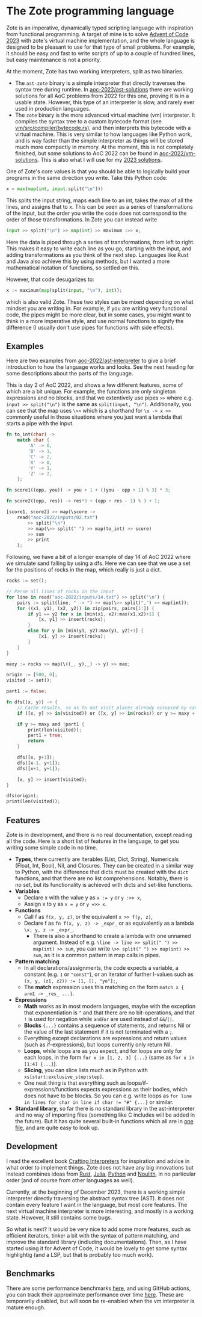 # The Zote programming language

Zote is an imperative, dynamically typed scripting language with inspiration from functional programming. A target of mine is to solve [Advent of Code 2023](https://adventofcode.com/) with zote's virtual machine implementation, and the whole language is designed to be pleasant to use for that type of small problems. For example, it should be easy and fast to write scripts of up to a couple of hundred lines, but easy maintenance is not a priority.

At the moment, Zote has two working interpreters, split as two binaries.
- The `ast-zote` binary is a simple interpreter that directly traverses the syntax tree during runtime. In [aoc-2022/ast-solutions](./aoc-2022/ast-solutions) there are working solutions for all AoC problems from 2022 for this one, proving it is in a usable state. However, this type of an interpreter is slow, and rarely ever used in production languages.
- The `zote` binary is the more advanced virtual machine (vm) interpreter. It compiles the syntax tree to a custom bytecode format (see [vm/src/compiler/bytecode.rs](vm/src/compiler/bytecode.rs)), and then interprets this bytecode with a virtual machine. This is very similar to how languages like Python work, and is way faster than the simple interpreter as things will be stored much more compactly in memory. At the moment, this is not completely finished, but some solutions to AoC 2022 can be found in [aoc-2022/vm-solutions](./aoc-2022/vm-solutions). This is also what I will use for my [2023 solutions](https://github.com/KvGeijer/advent-of-zote-2023).

One of Zote's core values is that you should be able to logically build your programs in the same direction you write. Take this Python code:
``` python
x = max(map(int, input.split("\n")))
```
This splits the input string, maps each line to an int, takes the max of all the lines, and assigns that to x. This can be seen as a series of transformations of the input, but the order you write the code does not correspond to the order of those transformations. In Zote you can instead write

``` python
input >> split("\n") >> map(int) >> maximum :>> x;
```

Here the data is piped through a series of transformations, from left to right. This makes it easy to write each line as you go, starting with the input, and adding transformations as you think of the next step. Languages like Rust and Java also achieve this by using methods, but I wanted a more mathematical notation of functions, so settled on this.

However, that code desugarizes to:
```python
x := maximum(map(split(input, "\n"), int));
```
which is also valid Zote. These two styles can be mixed depending on what mindset you are writing in. For example, if you are writing very functional code, the pipes might be more clear, but in some cases, you might want to think in a more imperative style, and use normal functions to signify the difference (I usually don't use pipes for functions with side effects).

## Examples

Here are two examples from [aoc-2022/ast-interpreter](./aoc-2022/ast-interpreter) to give a brief introduction to how the language works and looks. See the next heading for some descriptions about the parts of the language.

This is day 2 of AoC 2022, and shows a few different features, some of which are a bit unique. For example, the functions are only singleton expressions and no blocks, and that we extentively use pipes `>>` where e.g. `input >> split("\n")` is the same as `split(input, "\n")`. Additionally, you can see that the map uses `\>>` which is a shorthand for `\x -> x >>` commonly useful in those situations where you just want a lambda that starts a pipe with the input.

``` rust
fn to_int(char) ->
	match char {
		'A' -> 0,
		'B' -> 1,
		'C' -> 2,
		'X' -> 0,
		'Y' -> 1,
		'Z' -> 2,
	};

fn score1((opp, you)) -> you + 1 + ((you - opp + 1) % 3) * 3;

fn score2((opp, res)) -> res*3 + (opp + res - 1) % 3 + 1;

[score1, score2] >> map(\score ->
	read("aoc-2022/inputs/02.txt")
		>> split("\n")
		>> map(\>> split(" ") >> map(to_int) >> score)
		>> sum
		>> print
	);
```

Following, we have a bit of a longer example of day 14 of AoC 2022 where we simulate sand falling by using a dfs. Here we can see that we use a set for the positions of rocks in the map, which really is just a dict.

``` rust
rocks := set();

// Parse all lines of rocks in the input
for line in read("aoc-2022/inputs/14.txt") >> split("\n") {
	pairs := split(line, " -> ") >> map(\>> split(",") >> map(int));
	for ((x1, y1), (x2, y2)) in zip(pairs, pairs[1:]) {
		if y1 == y2 for x in [min(x1, x2):max(x1,x2)+1] {
			[x, y1] >> insert(rocks);
		}
		else for y in [min(y1, y2):max(y1, y2)+1] {
			[x1, y] >> insert(rocks);
		}
	}
}

maxy := rocks >> map(\((_, y),_) -> y) >> max;

origin := [500, 0];
visited := set();

part1 := false;

fn dfs((x, y)) -> {
	// Cache results, so as to not visit places already occupied by sand (or rock)
	if ([x, y] >> in(visited)) or ([x, y] >> in(rocks)) or y >= maxy + 2 return;

	if y >= maxy and !part1 {
		print(len(visited));
		part1 = true;
		return
	}

	dfs([x, y+1]);
	dfs([x-1, y+1]);
	dfs([x+1, y+1]);

	[x, y] >> insert(visited);
}

dfs(origin);
print(len(visited));
```

## Features

Zote is in development, and there is no real documentation, except reading all the code. Here is a short list of features in the language, to get you writing some simple code in no time.

* **Types**, there currently are Iterables (List, Dict, String), Numericals (Float, Int, Bool), Nil, and Closures. They can be created in a similar way to Python, with the difference that dicts must be created with the `dict` functions, and that there are no list comprehensions. Notably, there is no set, but its functionality is achieved with dicts and set-like functions.
* **Variables**
  * Declare x with the value y as `x := y` or `y :>> x`,
  * Assign x to y as `x = y` or `y =>> x`.
* **Functions**
  * Call f as `f(x, y, z)`, or the equivalent `x >> f(y, z)`,
  * Declare f as `fn f(x, y, z) -> _expr_` or as equivalently as a lambda `\x, y, z -> _expr_`.
    * There is also a shorthand to create a lambda with one unnamed argument. Instead of e.g. `\line -> line >> split(" ") >> map(int) >> sum`, you can write `\>> split(" ") >> map(int) >> sum`, as it is a common pattern in map calls in pipes.
* **Pattern matching**
  * In all declarations/assignments, the code expects a variable, a constant (e.g. `1` or `"const"`), or an iterator of further l-values such as `(x, y, (z1, z2)) := [1, [], "yo"];`,
  * The **match** expression uses this matching on the form `match x { arm1 -> _res_ ...}`.
* **Expressions**
  * **Math** works as in most modern languages, maybe with the exception that exponentiation is `^` and that there are no bit-operations, and that `!` is used for negation while `and`/`or` are used instead of `&&`/`||`.
  * **Blocks** `{...}` contains a sequence of statements, and returns Nil or the value of the last statement if it is not terminated with a `;`.
  * Everything except declarations are expressions and return values (such as if-expressions), but loops currently only return Nil.
  * **Loops**, while loops are as you expect, and for loops are only for each loops, in the form `for x in [1, 2, 3] {...}` (same as `for x in [1:4] {...}`).
  * **Slicing**, you can slice lists much as in Python with `xs[start:exclusive_stop:step]`.
  * One neat thing is that everything such as loops/if-expressions/functions expects expressions as their bodies, which does not have to be blocks. So you can e.g. write loops as `for line in lines for char in line if char != "#" {...}` or similar.
* **Standard library**, so far there is no standard library in the ast-interpreter and no way of importing files (something like C includes will be added in the future). But it has quite several built-in functions which all are in [one file](src/ast_interpreter/functions/builtins.rs), and are quite easy to look up.


## Development

I read the excellent book [Crafting Interpreters](craftinginterpreters.com) for inspiration and advice in what order to implement things. Zote does not have any big innovations but instead combines ideas from [Rust](https://www.rust-lang.org/), [Julia](https://julialang.org/), [Python](https://www.python.org/) and [Noulith](https://github.com/betaveros/noulith), in no particular order (and of course from other languages as well).

Currently, at the beginning of December 2023, there is a working simple interpreter directly traversing the abstract syntax tree (AST). It does not contain every feature I want in the language, but most core features. The next virtual machine interpreter is more interesting, and mostly in a working state. However, it still contains some bugs.

So what is next? It would be very nice to add some more features, such as efficient iterators, tinker a bit with the syntax of pattern matching, and improve the standard library (indluding documentations). Then, as I have started using it for Advent of Code, it would be lovely to get some syntax highlightig (and a LSP, but that is probably too much work).

## Benchmarks

There are some performance benchmarks [here](./benches), and using GitHub actions, you can track their approximate performance over time [here](https://kvgeijer.github.io/zote/dev/bench/). These are temporarily disabled, but will soon be re-enabled when the vm interpreter is mature enough.
